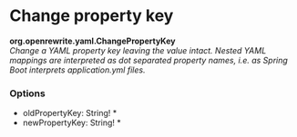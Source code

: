 # Change property key

**org.openrewrite.yaml.ChangePropertyKey**  
_Change a YAML property key leaving the value intact. Nested YAML mappings are interpreted as dot separated property names, i.e. as Spring Boot interprets application.yml files._

### Options

* oldPropertyKey: String!
	* 
* newPropertyKey: String!
	* 

